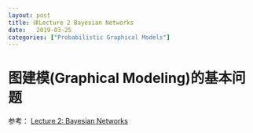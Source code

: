 ```yaml
---
layout: post
title: 译Lecture 2 Bayesian Networks
date:   2019-03-25
categories: ["Probabilistic Graphical Models"]
---
```


# 图建模(Graphical Modeling)的基本问题  


 









参考：
[Lecture 2: Bayesian Networks](https://sailinglab.github.io/pgm-spring-2019/notes/lecture-02/)